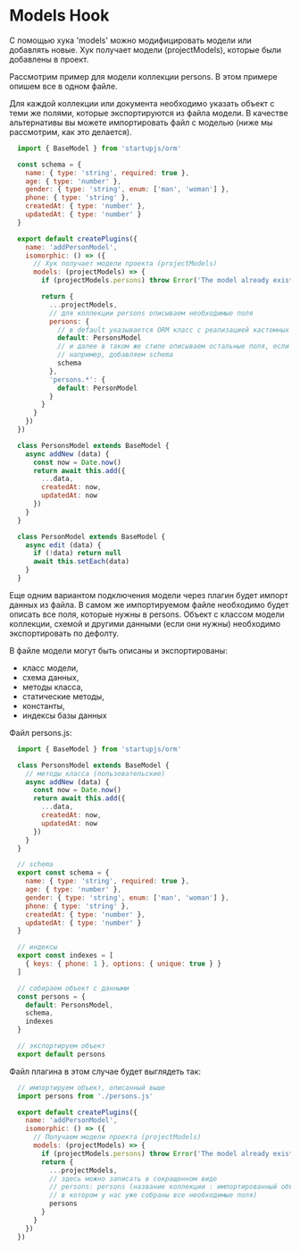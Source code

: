 # Models Hook

С помощью хука 'models' можно модифицировать модели или добавлять новые. Хук получает модели (projectModels), которые были добавлены в проект.

Рассмотрим пример для модели коллекции persons. В этом примере опишем все в одном файле.

Для каждой коллекции или документа необходимо указать объект с теми же полями, которые экспортируются из файла модели. В качестве альтернативы вы можете импортировать файл с моделью (ниже мы рассмотрим, как это делается).

```js
  import { BaseModel } from 'startupjs/orm'

  const schema = {
    name: { type: 'string', required: true },
    age: { type: 'number' },
    gender: { type: 'string', enum: ['man', 'woman'] },
    phone: { type: 'string' },
    createdAt: { type: 'number' },
    updatedAt: { type: 'number' }
  }

  export default createPlugins({
    name: 'addPersonModel',
    isomorphic: () => ({
      // Хук получает модели проекта (projectModels)
      models: (projectModels) => {
        if (projectModels.persons) throw Error('The model already exists')

        return {
          ...projectModels,
          // для коллекции persons описываем необходимые поля
          persons: {
            // в default указывается ORM класс с реализацией кастомных методов для этой модели коллекции
            default: PersonsModel
            // и далее в таком же стиле описываем остальные поля, если они нужны
            // например, добавляем schema
            schema
          },
          'persons.*': {
            default: PersonModel
          }
        }
      }
    })
  })

  class PersonsModel extends BaseModel {
    async addNew (data) {
      const now = Date.now()
      return await this.add({
        ...data,
        createdAt: now,
        updatedAt: now
      })
    }
  }

  class PersonModel extends BaseModel {
    async edit (data) {
      if (!data) return null
      await this.setEach(data)
    }
  }
```

Еще одним вариантом подключения модели через плагин будет импорт данных из файла. В самом же импортируемом файле необходимо будет описать все поля, которые нужны в persons. Объект с классом модели коллекции, схемой и другими данными (если они нужны) необходимо экспортировать по дефолту.

В файле модели могут быть описаны и экспортированы:
- класс модели,
- схема данных,
- методы класса,
- статические методы,
- константы,
- индексы базы данных

Файл persons.js:

```js
  import { BaseModel } from 'startupjs/orm'

  class PersonsModel extends BaseModel {
    // методы класса (пользовательские)
    async addNew (data) {
      const now = Date.now()
      return await this.add({
        ...data,
        createdAt: now,
        updatedAt: now
      })
    }
  }

  // schema
  export const schema = {
    name: { type: 'string', required: true },
    age: { type: 'number' },
    gender: { type: 'string', enum: ['man', 'woman'] },
    phone: { type: 'string' },
    createdAt: { type: 'number' },
    updatedAt: { type: 'number' }
  }

  // индексы
  export const indexes = [
    { keys: { phone: 1 }, options: { unique: true } }
  ]

  // собираем объект с данными
  const persons = {
    default: PersonsModel,
    schema,
    indexes
  }

  // экспортируем объект
  export default persons
```

Файл плагина в этом случае будет выглядеть так:

```js
  // импортируем объект, описанный выше
  import persons from './persons.js'

  export default createPlugins({
    name: 'addPersonModel',
    isomorphic: () => ({
      // Получаем модели проекта (projectModels)
      models: (projectModels) => {
        if (projectModels.persons) throw Error('The model already exists')
        return {
          ...projectModels,
          // здесь можно записать в сокращенном виде
          // persons: persons (название коллекции : импортированный объект,
          // в котором у нас уже собраны все необходимые поля)
          persons
        }
      }
    })
  })
```
